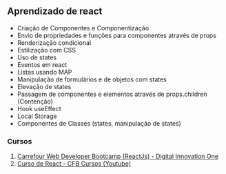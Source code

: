 ## Aprendizado de react
 
 - Criação de Componentes e Componentização
 - Envio de propriedades e funções para componentes através de props
 - Renderização condicional
 - Estilização com CSS
 - Uso de states
 - Eventos em react
 - Listas usando MAP
 - Manipulação de formulários e de objetos com states
 - Elevação de states
 - Passagem de componentes e elementos através de props.children (Contenção)
 - Hook useEffect
 - Local Storage
 - Componentes de Classes (states, manipulação de states)

### Cursos
 1. [Carrefour Web Developer Bootcamp (ReactJs) - Digital Innovation One](https://web.dio.me/track/carrefour-web-developer)
 2. [Curso de React - CFB Cursos (Youtube)](https://youtube.com/playlist?list=PLx4x_zx8csUh752BVDGZkxYpY9lS40fyC) 
